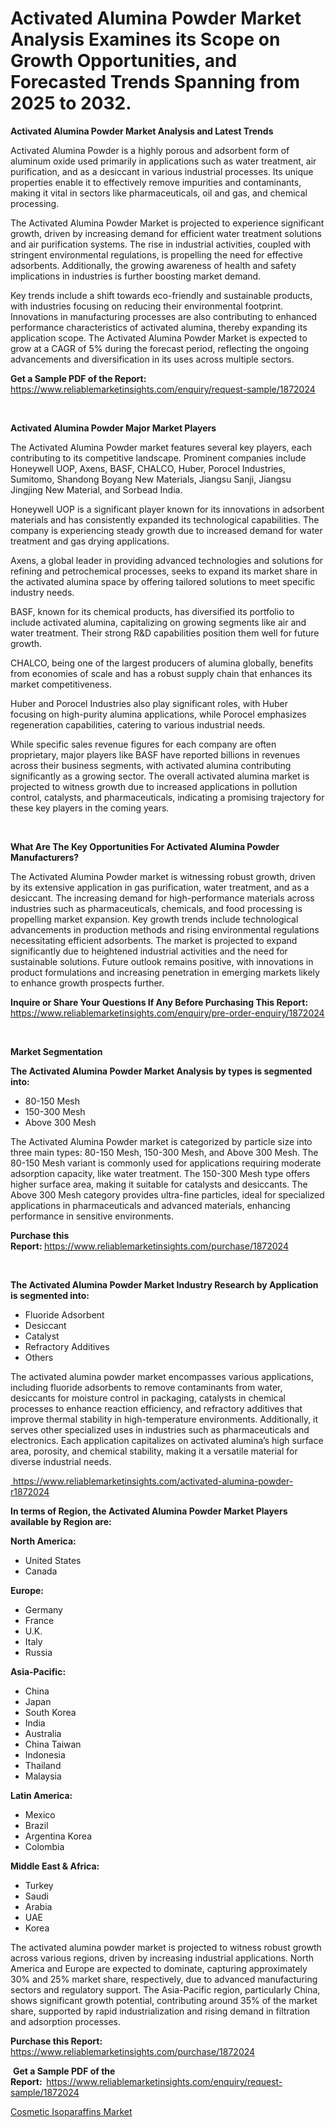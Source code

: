 <p><h1>Activated Alumina Powder Market Analysis Examines its Scope on Growth Opportunities, and Forecasted Trends Spanning from 2025 to 2032.</h1></p><p><strong>Activated Alumina Powder Market Analysis and Latest Trends</strong></p>
<p><p>Activated Alumina Powder is a highly porous and adsorbent form of aluminum oxide used primarily in applications such as water treatment, air purification, and as a desiccant in various industrial processes. Its unique properties enable it to effectively remove impurities and contaminants, making it vital in sectors like pharmaceuticals, oil and gas, and chemical processing.</p><p>The Activated Alumina Powder Market is projected to experience significant growth, driven by increasing demand for efficient water treatment solutions and air purification systems. The rise in industrial activities, coupled with stringent environmental regulations, is propelling the need for effective adsorbents. Additionally, the growing awareness of health and safety implications in industries is further boosting market demand.</p><p>Key trends include a shift towards eco-friendly and sustainable products, with industries focusing on reducing their environmental footprint. Innovations in manufacturing processes are also contributing to enhanced performance characteristics of activated alumina, thereby expanding its application scope. The Activated Alumina Powder Market is expected to grow at a CAGR of 5% during the forecast period, reflecting the ongoing advancements and diversification in its uses across multiple sectors.</p></p>
<p><strong>Get a Sample PDF of the Report:&nbsp;</strong> <a href="https://www.reliablemarketinsights.com/enquiry/request-sample/1872024?utm_campaign=1894&utm_medium=2&utm_source=Github&utm_content=ia&utm_term=31032025&utm_id=activated-alumina-powder">https://www.reliablemarketinsights.com/enquiry/request-sample/1872024</a></p>
<p>&nbsp;</p>
<p><strong>Activated Alumina Powder Major Market Players</strong></p>
<p><p>The Activated Alumina Powder market features several key players, each contributing to its competitive landscape. Prominent companies include Honeywell UOP, Axens, BASF, CHALCO, Huber, Porocel Industries, Sumitomo, Shandong Boyang New Materials, Jiangsu Sanji, Jiangsu Jingjing New Material, and Sorbead India. </p><p>Honeywell UOP is a significant player known for its innovations in adsorbent materials and has consistently expanded its technological capabilities. The company is experiencing steady growth due to increased demand for water treatment and gas drying applications. </p><p>Axens, a global leader in providing advanced technologies and solutions for refining and petrochemical processes, seeks to expand its market share in the activated alumina space by offering tailored solutions to meet specific industry needs. </p><p>BASF, known for its chemical products, has diversified its portfolio to include activated alumina, capitalizing on growing segments like air and water treatment. Their strong R&D capabilities position them well for future growth.</p><p>CHALCO, being one of the largest producers of alumina globally, benefits from economies of scale and has a robust supply chain that enhances its market competitiveness. </p><p>Huber and Porocel Industries also play significant roles, with Huber focusing on high-purity alumina applications, while Porocel emphasizes regeneration capabilities, catering to various industrial needs.</p><p>While specific sales revenue figures for each company are often proprietary, major players like BASF have reported billions in revenues across their business segments, with activated alumina contributing significantly as a growing sector. The overall activated alumina market is projected to witness growth due to increased applications in pollution control, catalysts, and pharmaceuticals, indicating a promising trajectory for these key players in the coming years.</p></p>
<p>&nbsp;</p>
<p><strong>What Are The Key Opportunities For Activated Alumina Powder Manufacturers?</strong></p>
<p><p>The Activated Alumina Powder market is witnessing robust growth, driven by its extensive application in gas purification, water treatment, and as a desiccant. The increasing demand for high-performance materials across industries such as pharmaceuticals, chemicals, and food processing is propelling market expansion. Key growth trends include technological advancements in production methods and rising environmental regulations necessitating efficient adsorbents. The market is projected to expand significantly due to heightened industrial activities and the need for sustainable solutions. Future outlook remains positive, with innovations in product formulations and increasing penetration in emerging markets likely to enhance growth prospects further.</p></p>
<p><strong>Inquire or Share Your Questions If Any Before Purchasing This Report:</strong> <a href="https://www.reliablemarketinsights.com/enquiry/pre-order-enquiry/1872024?utm_campaign=1894&utm_medium=2&utm_source=Github&utm_content=ia&utm_term=31032025&utm_id=activated-alumina-powder">https://www.reliablemarketinsights.com/enquiry/pre-order-enquiry/1872024</a></p>
<p>&nbsp;</p>
<p><strong>Market Segmentation</strong></p>
<p><strong>The Activated Alumina Powder Market Analysis by types is segmented into:</strong></p>
<p><ul><li>80-150 Mesh</li><li>150-300 Mesh</li><li>Above 300 Mesh</li></ul></p>
<p><p>The Activated Alumina Powder market is categorized by particle size into three main types: 80-150 Mesh, 150-300 Mesh, and Above 300 Mesh. The 80-150 Mesh variant is commonly used for applications requiring moderate adsorption capacity, like water treatment. The 150-300 Mesh type offers higher surface area, making it suitable for catalysts and desiccants. The Above 300 Mesh category provides ultra-fine particles, ideal for specialized applications in pharmaceuticals and advanced materials, enhancing performance in sensitive environments.</p></p>
<p><strong>Purchase this Report:&nbsp;</strong><a href="https://www.reliablemarketinsights.com/purchase/1872024?utm_campaign=1894&utm_medium=2&utm_source=Github&utm_content=ia&utm_term=31032025&utm_id=activated-alumina-powder">https://www.reliablemarketinsights.com/purchase/1872024</a></p>
<p>&nbsp;</p>
<p><strong>The Activated Alumina Powder Market Industry Research by Application is segmented into:</strong></p>
<p><ul><li>Fluoride Adsorbent</li><li>Desiccant</li><li>Catalyst</li><li>Refractory Additives</li><li>Others</li></ul></p>
<p><p>The activated alumina powder market encompasses various applications, including fluoride adsorbents to remove contaminants from water, desiccants for moisture control in packaging, catalysts in chemical processes to enhance reaction efficiency, and refractory additives that improve thermal stability in high-temperature environments. Additionally, it serves other specialized uses in industries such as pharmaceuticals and electronics. Each application capitalizes on activated alumina’s high surface area, porosity, and chemical stability, making it a versatile material for diverse industrial needs.</p></p>
<p><a href="https://www.reliablemarketinsights.com/activated-alumina-powder-r1872024?utm_campaign=1894&utm_medium=2&utm_source=Github&utm_content=ia&utm_term=31032025&utm_id=activated-alumina-powder">&nbsp;https://www.reliablemarketinsights.com/activated-alumina-powder-r1872024</a></p>
<p><strong>In terms of Region, the Activated Alumina Powder Market Players available by Region are:</strong></p>
<p>
    <p> <strong> North America: </strong>
        <ul>
            <li>United States</li>
            <li>Canada</li>
        </ul>
        </p> 
    <p> <strong> Europe: </strong>
        <ul>
            <li>Germany</li>
            <li>France</li>
            <li>U.K.</li>
            <li>Italy</li>
            <li>Russia</li>
        </ul>
        </p> 
    <p> <strong> Asia-Pacific: </strong>
        <ul>
            <li>China</li>
            <li>Japan</li>
            <li>South Korea</li>
            <li>India</li>
            <li>Australia</li>
            <li>China Taiwan</li>
            <li>Indonesia</li>
            <li>Thailand</li>
            <li>Malaysia</li>
        </ul>
        </p> 
    <p> <strong> Latin America: </strong>
        <ul>
            <li>Mexico</li>
            <li>Brazil</li>
            <li>Argentina Korea</li>
            <li>Colombia</li>
        </ul>
        </p> 
    <p> <strong> Middle East & Africa: </strong>
        <ul>
            <li>Turkey</li>
            <li>Saudi</li>
            <li>Arabia</li>
            <li>UAE</li>
            <li>Korea</li>
        </ul>
    </p>
    </p>
<p><p>The activated alumina powder market is projected to witness robust growth across various regions, driven by increasing industrial applications. North America and Europe are expected to dominate, capturing approximately 30% and 25% market share, respectively, due to advanced manufacturing sectors and regulatory support. The Asia-Pacific region, particularly China, shows significant growth potential, contributing around 35% of the market share, supported by rapid industrialization and rising demand in filtration and adsorption processes.</p></p>
<p><strong>Purchase this Report: </strong><a href="https://www.reliablemarketinsights.com/purchase/1872024?utm_campaign=1894&utm_medium=2&utm_source=Github&utm_content=ia&utm_term=31032025&utm_id=activated-alumina-powder">https://www.reliablemarketinsights.com/purchase/1872024</a></p>
<p>&nbsp;<strong>Get a Sample PDF of the Report:&nbsp;&nbsp;</strong><a href="https://www.reliablemarketinsights.com/enquiry/request-sample/1872024?utm_campaign=1894&utm_medium=2&utm_source=Github&utm_content=ia&utm_term=31032025&utm_id=activated-alumina-powder">https://www.reliablemarketinsights.com/enquiry/request-sample/1872024</a></p>
<p><strong></strong></p>
<p><p><a href="https://github.com/hgf64gh/Market-Research-Report-List-2/blob/main/cosmetic-isoparaffins-market.md?utm_campaign=1894&utm_medium=2&utm_source=Github&utm_content=ia&utm_term=31032025&utm_id=activated-alumina-powder">Cosmetic Isoparaffins Market</a></p></p>